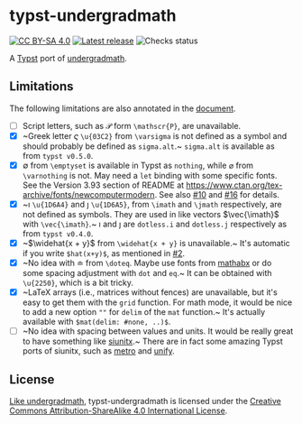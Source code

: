 # typst-undergradmath
[![CC BY-SA 4.0](https://badgers.space/github/license/johanvx/typst-undergradmath)][cc-by-sa]
[![Latest release](https://badgers.space/github/release/johanvx/typst-undergradmath)][latest-release]
![Checks status](https://badgers.space/github/checks/johanvx/typst-undergradmath)

A [Typst] port of [undergradmath].

## Limitations
The following limitations are also annotated in the [document][latest-release].

- [ ] Script letters, such as $\mathscr{P}$ form `\mathscr{P}`, are unavailable.
- [x] ~Greek letter $\varsigma$ `\u{03C2}` from `\varsigma` is not defined as a symbol and should probably be defined as `sigma.alt`.~
      `sigma.alt` is available as from `typst v0.5.0`.
- [x] $\emptyset$ from `\emptyset` is available in Typst as `nothing`, while $\varnothing$ from `\varnothing` is not.
      May need a `let` binding with some specific fonts.
      See the Version 3.93 section of README at https://www.ctan.org/tex-archive/fonts/newcomputermodern.
      See also [#10] and [#16] for details.
- [x] ~$\imath$ `\u{1D6A4}` and $\jmath$ `\u{1D6A5}`, from `\imath` and `\jmath` respectively, are not defined as symbols.
      They are used in like vectors $\vec{\imath}$ with `\vec{\imath}`.~
      $\imath$ and $\jmath$ are `dotless.i` and `dotless.j` respectively as from `typst v0.4.0`.
- [x] ~$\widehat{x + y}$ from `\widehat{x + y}` is unavailable.~ It's automatic if you write `$hat(x+y)$`, as mentioned in [#2].
- [x] ~No idea with $\doteq$ from `\doteq`.
      Maybe use fonts from [mathabx] or do some spacing adjustment with `dot` and `eq`.~
      It can be obtained with `\u{2250}`, which is a bit tricky.
- [x] ~LaTeX arrays (i.e., matrices without fences) are unavailable, but it's easy to get them with the `grid` function.
      For math mode, it would be nice to add a new option `""` for `delim` of the `mat` function.~
      It's actually available with `$mat(delim: #none, ..)$`.
- [ ] ~No idea with spacing between values and units. It would be really great to have something like [siunitx].~
      There are in fact some amazing Typst ports of siunitx, such as [metro] and [unify].

## License
[Like undergradmath], typst-undergradmath is licensed under the [Creative Commons Attribution-ShareAlike 4.0 International License][cc-by-sa].

<!-- Links -->

[#2]: https://github.com/johanvx/typst-undergradmath/issues/2
[#10]: https://github.com/johanvx/typst-undergradmath/issues/10
[#16]: https://github.com/johanvx/typst-undergradmath/pull/16
[Like undergradmath]: https://gitlab.com/jim.hefferon/undergradmath/-/blob/5b19eff74454f7c71664f85e8042d7b30fcf9cfb/LICENSE
[Typst]: https://github.com/typst/typst
[cc-by-sa]: http://creativecommons.org/licenses/by-sa/4.0/
[latest-release]: https://github.com/johanvx/typst-undergradmath/releases/latest
[mathabx]: https://www.ctan.org/tex-archive/fonts/mathabx
[metro]: https://github.com/fenjalien/metro
[siunitx]: https://www.ctan.org/pkg/siunitx
[undergradmath]: https://gitlab.com/jim.hefferon/undergradmath
[unify]: https://github.com/ChHecker/unify
